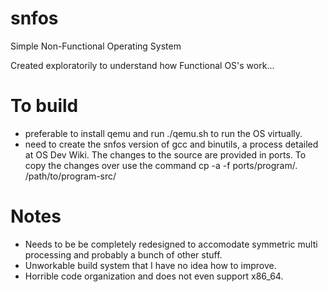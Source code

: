 # snfos

Simple Non-Functional Operating System

Created exploratorily to understand how Functional OS's work...

# To build
* preferable to install qemu and run ./qemu.sh to run the OS virtually.
* need to create the snfos version of gcc and binutils, a process detailed at OS Dev Wiki. The changes to the source are provided in ports. To copy the changes over use the command cp -a -f ports/program/. /path/to/program-src/

# Notes
* Needs to be be completely redesigned to accomodate symmetric multi processing and probably a bunch of other stuff.
* Unworkable build system that I have no idea how to improve.
* Horrible code organization and does not even support x86_64.
